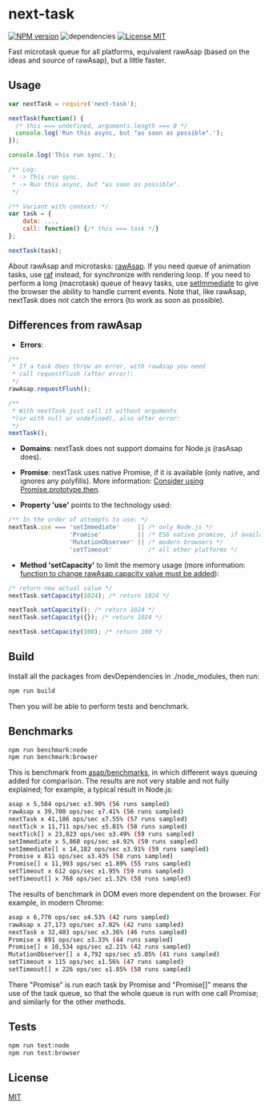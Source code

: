 # next-task #

  [![NPM version][npm-image]][npm-url] ![dependencies][dependencies-image] [![License MIT][license-image]](LICENSE)

  Fast microtask queue for all platforms, equivalent rawAsap (based on the ideas and source of rawAsap), but a little faster.

## Usage ##
```js
var nextTask = require('next-task');

nextTask(function() {
  /* this === undefined, arguments.length === 0 */
  console.log('Run this async, but "as soon as possible".');
});

console.log('This run sync.');

/** Log:
 * -> This run sync.
 * -> Run this async, but "as soon as possible".
 */

/** Variant with context: */
var task = {
    data: ...,
    call: function() {/* this === task */}
};

nextTask(task);
```
About rawAsap and microtasks: [rawAsap](https://github.com/kriskowal/asap#raw-asap).
If you need queue of animation tasks, use [raf](https://github.com/chrisdickinson/raf) instead, for synchronize with rendering loop.
If you need to perform a long (macrotask) queue of heavy tasks, use [setImmediate](https://github.com/YuzuJS/setImmediate) to give the browser the ability to handle current events.
Note that, like rawAsap, nextTask does not catch the errors (to work as soon as possible).


## Differences from rawAsap

- **Errors**:
```js
/**
 * If a task does throw an error, with rawAsap you need
 * call requestFlush (after error):
 */
rawAsap.requestFlush();

/**
 * With nextTask just call it without arguments
 *(or with null or undefined), also after error:
 */
nextTask();
```

- **Domains**: nextTask does not support domains for Node.js (rasAsap does).

- **Promise**: nextTask uses native Promise, if it is available (only native, and ignores any polyfills). More information: [Consider using Promise.prototype.then](https://github.com/kriskowal/asap/issues/54).

- **Property 'use'** points to the technology used:
```js
/** In the order of attempts to use: */
nextTask.use === 'setImmediate'     || /* only Node.js */
                 'Promise'          || /* ES6 native promise, if available */
                 'MutationObserver' || /* modern browsers */
                 'setTimeout'          /* all other platforms */
```
- **Method 'setCapacity'** to limit the memory usage (more information: [function to change rawAsap.capacity value must be added](https://github.com/kriskowal/asap/issues/53)):
```js
/* return new actual value */
nextTask.setCapacity(1024); /* return 1024 */

nextTask.setCapacity(); /* return 1024 */
nextTask.setCapacity({}); /* return 1024 */

nextTask.setCapacity(100); /* return 100 */
```

## Build

Install all the packages from devDependencies in ./node_modules, then run:
```bash
npm run build
```
Then you will be able to perform tests and benchmark.

## Benchmarks

```bash
npm run benchmark:node
npm run benchmark:browser
```
This is benchmark from [asap/benchmarks](https://github.com/kriskowal/asap/tree/master/benchmarks), in which different ways queuing added for comparison.
The results are not very stable and not fully explained; for example, a typical result in Node.js:
```bash
asap x 5,584 ops/sec ±3.90% (56 runs sampled)
rawAsap x 39,700 ops/sec ±7.41% (56 runs sampled)
nextTask x 41,186 ops/sec ±7.55% (57 runs sampled)
nextTick x 11,711 ops/sec ±5.81% (58 runs sampled)
nextTick[] x 23,823 ops/sec ±3.49% (59 runs sampled)
setImmediate x 5,860 ops/sec ±4.92% (59 runs sampled)
setImmediate[] x 14,182 ops/sec ±3.91% (59 runs sampled)
Promise x 811 ops/sec ±3.43% (58 runs sampled)
Promise[] x 11,993 ops/sec ±1.89% (55 runs sampled)
setTimeout x 612 ops/sec ±1.95% (59 runs sampled)
setTimeout[] x 768 ops/sec ±1.32% (58 runs sampled)
```

The results of benchmark in DOM even more dependent on the browser.
For example, in modern Chrome:
```bash
asap x 6,770 ops/sec ±4.53% (42 runs sampled)
rawAsap x 27,173 ops/sec ±7.02% (42 runs sampled)
nextTask x 32,403 ops/sec ±3.36% (46 runs sampled)
Promise x 891 ops/sec ±3.33% (44 runs sampled)
Promise[] x 10,534 ops/sec ±2.21% (42 runs sampled)
MutationObserver[] x 4,792 ops/sec ±5.05% (41 runs sampled)
setTimeout x 115 ops/sec ±1.56% (47 runs sampled)
setTimeout[] x 226 ops/sec ±1.85% (50 runs sampled)
```

There "Promise" is run each task by Promise and "Promise[]" means the use of the task queue, so that the whole queue is run with one call Promise; and similarly for the other methods.

## Tests ##
```bash
npm run test:node
npm run test:browser
```

## License ##
  [MIT](LICENSE)

[license-image]: https://img.shields.io/badge/license-MIT-blue.svg "license-image"
[dependencies-image]: https://img.shields.io/gemnasium/mathiasbynens/he.svg?maxAge=2592000 "dependencies-image"
[npm-image]: https://img.shields.io/npm/v/next-task.svg "npm-image"
[npm-url]: https://www.npmjs.com/package/next-task "next-task"